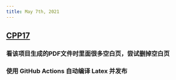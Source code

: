 ```yaml
---
title: May 7th, 2021
---
```


## [CPP17](https://github.com/MeouSker77/Cpp17)
### 看该项目生成的PDF文件时里面很多空白页，尝试删掉空白页
### 使用 GitHub Actions 自动编译 Latex 并发布
###
